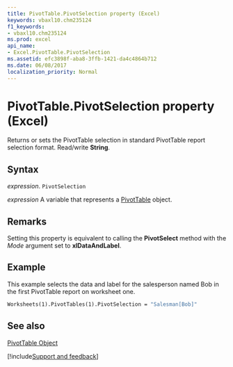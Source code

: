 ```yaml
---
title: PivotTable.PivotSelection property (Excel)
keywords: vbaxl10.chm235124
f1_keywords:
- vbaxl10.chm235124
ms.prod: excel
api_name:
- Excel.PivotTable.PivotSelection
ms.assetid: efc3898f-aba8-3ffb-1421-da4c4864b712
ms.date: 06/08/2017
localization_priority: Normal
---
```



# PivotTable.PivotSelection property (Excel)

Returns or sets the PivotTable selection in standard PivotTable report selection format. Read/write  **String**.


## Syntax

_expression_. `PivotSelection`

_expression_ A variable that represents a [PivotTable](Excel.PivotTable.md) object.


## Remarks

Setting this property is equivalent to calling the  **PivotSelect** method with the _Mode_ argument set to **xlDataAndLabel**.


## Example

This example selects the data and label for the salesperson named Bob in the first PivotTable report on worksheet one.


```vb
Worksheets(1).PivotTables(1).PivotSelection = "Salesman[Bob]"
```


## See also


[PivotTable Object](Excel.PivotTable.md)

[!include[Support and feedback](~/includes/feedback-boilerplate.md)]